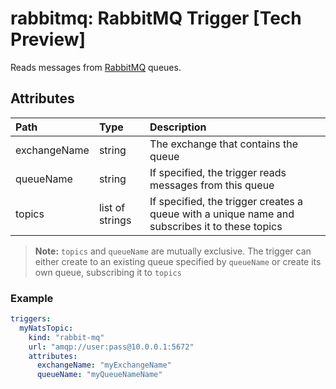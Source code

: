 # rabbitmq: RabbitMQ Trigger **[Tech Preview]**

Reads messages from [RabbitMQ](https://www.rabbitmq.com/) queues.

## Attributes

| **Path** | **Type** | **Description** |
| :--- | :--- | :--- |
| exchangeName | string | The exchange that contains the queue |
| queueName | string | If specified, the trigger reads messages from this queue |
| topics | list of strings | If specified, the trigger creates a queue with a unique name and subscribes it to these topics |

> **Note:** `topics` and `queueName` are mutually exclusive. The trigger can either create to an existing queue specified by `queueName` or create its own queue, subscribing it to `topics` 

### Example

```yaml
triggers:
  myNatsTopic:
    kind: "rabbit-mq"
    url: "amqp://user:pass@10.0.0.1:5672"
    attributes:
      exchangeName: "myExchangeName"
      queueName: "myQueueNameName"
```

